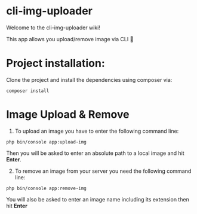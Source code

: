 # cli-img-uploader
Welcome to the cli-img-uploader wiki!

This app allows you upload/remove image via CLI :100: 

# **Project installation:**
Clone the project and install the dependencies using composer via:

`composer install`


# **Image Upload & Remove**
1. To upload an image you have to enter the following command line:

`php bin/console app:upload-img `

Then you will be asked to enter an absolute path to a local image and hit **Enter**.

2. To remove an image from your server you need the following command line: 

`php bin/console app:remove-img` 

You will also be asked to enter an image name including its extension then hit **Enter**
